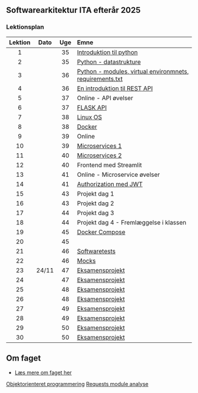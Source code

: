 ## Softwarearkitektur ITA efterår 2025

### Lektionsplan


| Lektion |    Dato    |   Uge   | Emne                                                                       |
|:-------:|:----------:|:-------:|:---------------------------------------------------------------------------|
|    1    |            |   35    | [Introduktion til python](materialer/intro1/py_intro_1.md)                |
|    2    |            |   35    | [Python - datastrukture](materialer/intro2/py_intro_2.md)                 |
|    3    |            |   36    | [Python - modules, virtual environmnets, requirements.txt](materialer/intro3/py_intro_3.md) |
|    4    |            |   36    | [En introduktion til REST API](materialer/restapi1/introduktion_til_rest_api.md) |
|    5    |            |   37    | Online - API øvelser                                                                 |
|    6    |            |   37    | [FLASK API](materialer/restapi2/flask.md)                                 |
|    7    |            |   38    | [Linux OS](materialer/docker1/docker_1.md)                                                                           |
|    8    |            |   38    | [Docker](materialer/docker2/docker_2.md)                                                                           |
|    9    |            |   39    | Online                                                                     |
|   10    |            |   39    | [Microservices 1](materialer/microservices1/microservices_1.md)                               |
|   11    |            |   40    | [Microservices 2](materialer/microservice2/microservices_2.md)                                |
|   12    |            |   40    | Frontend med Streamlit           |
|   13    |            |   41    | Online - Microservice øvelser    |
|   14    |            |   41    | [Authorization med JWT](lessons/ses10.md)                                                                           |
|   15    |            |   43    | Projekt dag 1                                                              |
|   16    |            |   43    | Projekt dag 2                                                              |
|   17    |            |   44    | Projekt dag 3                                                              |
|   18    |            |   44    | Projekt dag 4 - Fremlæggelse i klassen                                                           |
|   19    |            |   45    | [Docker Compose](materialer/docker3/docker_3.md)                          |
|   20    |            |   45    |                                  |
|   21    |            |   46    | [Softwaretests](materialer/tests1/testing_1.md)                           |
|   22    |            |   46    | [Mocks](materialer/tests2/testing_2.md)                                   |
|   23    |   24/11    |   47    | [Eksamensprojekt](lessons/ses10.md)                                       |
|   24    |            |   47    | [Eksamensprojekt](lessons/ses10.md)                                       |
|   25    |            |   48    | [Eksamensprojekt](lessons/ses10.md)                                       |
|   26    |            |   48    | [Eksamensprojekt](lessons/ses10.md)                                       |
|   27    |            |   49    | [Eksamensprojekt](lessons/ses10.md)                                       |
|   28    |            |   49    | [Eksamensprojekt](lessons/ses10.md)                                       |
|   29    |            |   50    | [Eksamensprojekt](lessons/ses10.md)                                       |
|   30    |            |   50    | [Eksamensprojekt](lessons/ses10.md)                                       |

## Om faget
* [Læs mere om faget her](formalia/about_this_elective.md)


 [Objektorienteret programmering](materialer/oop1/oop_1.md)
 [Requests module analyse](materialer/requests_module/requests.md)
